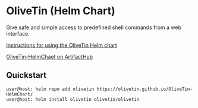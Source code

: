 # OliveTin (Helm Chart)

Give safe and simple access to predefined shell commands from a web interface.

[Instructions for using the OliveTin Helm chart](https://docs.olivetin.app/install/helm.html)

[OliveTin-HelmChaet on ArtifactHub](https://artifacthub.io/packages/search?repo=olivetin)

## Quickstart

    user@host: helm repo add olivetin https://olivetin.github.io/OliveTin-HelmChart/
    user@host: helm install olivetin olivetin/olivetin 
    
